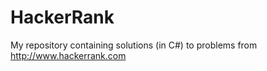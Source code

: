 # HackerRank

My repository containing solutions (in C#) to problems from http://www.hackerrank.com
